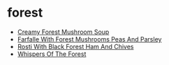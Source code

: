 # forest

 * [Creamy Forest Mushroom Soup](index/c/creamy-forest-mushroom-soup-15617.json)
 * [Farfalle With Forest Mushrooms Peas And Parsley](index/f/farfalle-with-forest-mushrooms-peas-and-parsley-106417.json)
 * [Rosti With Black Forest Ham And Chives](index/r/rosti-with-black-forest-ham-and-chives-104685.json)
 * [Whispers Of The Forest](index/w/whispers-of-the-forest-200233.json)
